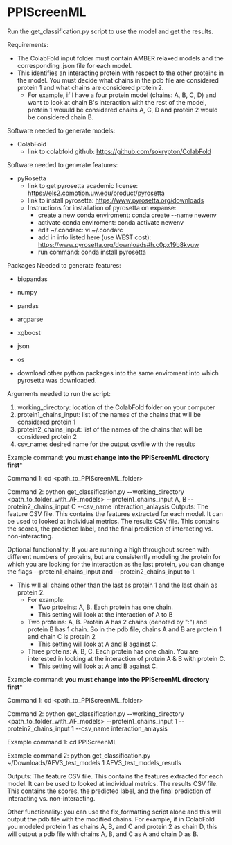 # PPIScreenML

Run the get_classification.py script to use the model and get the results. 

Requirements:

- The ColabFold input folder must contain AMBER relaxed models and the corresponding .json file for each model.
- This identifies an interacting protein with respect to the other proteins in the model. You must decide what chains in the pdb file are considered protein 1 and what chains are considered protein 2.
  - For example, if I have a four protein model (chains: A, B, C, D) and want to look at chain B's interaction with the rest of the model, protein 1 wouuld be considered chains A, C, D and protein 2 would be considered chain B.

Software needed to generate models:
- ColabFold
  - link to colabfold github: https://github.com/sokrypton/ColabFold
    
Software needed to generate features:
- pyRosetta
  - link to get pyrosetta academic license: https://els2.comotion.uw.edu/product/pyrosetta
  - link to install pyrosetta: https://www.pyrosetta.org/downloads
  - Instructions for installation of pyrosetta on expanse:
    - create a new conda enviroment: conda create --name newenv
    - activate conda enviroment: conda activate newenv
    - edit ~/.condarc: vi ~/.condarc
    - add in info listed here (use WEST cost): https://www.pyrosetta.org/downloads#h.c0px19b8kvuw
    - run command: conda install pyrosetta

Packages Needed to generate features:
- biopandas
- numpy
- pandas
- argparse
- xgboost
- json
- os
   
- download other python packages into the same enviroment into which pyrosetta was downloaded.

Arguments needed to run the script:
1. working_directory: location of the ColabFold folder on your computer
2. protein1_chains_input: list of the names of the chains that will be considered protein 1
3. protein2_chains_input: list of the names of the chains that will be considered protein 2
4. csv_name: desired name for the output csvfile with the results

Example command:
**you must change into the PPIScreenML directory first***

Command 1: cd <path_to_PPIScreenML_folder>

Command 2: python get_classification.py --working_directory <path_to_folder_with_AF_models> --protein1_chains_input A, B --protein2_chains_input C  --csv_name interaction_anlaysis
Outputs:
The feature CSV file. This contains the features extracted for each model. It can be used to looked at individual metrics.
The results CSV file. This contains the scores, the predicted label, and the final prediction of interacting vs. non-interacting.

Optional functionality:
If you are running a high throughput screen with different numbers of proteins, but are consistently modeling the protein for which you are looking for the interaction as the last protein, you can change the flags --protein1_chains_input and --protein2_chains_input to 1. 
- This will all chains other than the last as protein 1 and the last chain as protein 2.
  - For example:
    - Two prtoeins: A, B. Each protein has one chain.
     - This setting will look at the interaction of A to B
  - Two proteins: A, B. Protein A has 2 chains (denoted by ":") and protein B has 1 chain. So in the pdb file, chains A and B are protein 1 and chain C is protein 2
     - This setting will look at A and B against C.
  - Three proteins: A, B, C. Each protein has one chain. You are interested in looking at the interaction of protein A & B with protein C.
     - This setting will look at A and B against C.

Example command:
**you must change into the PPIScreenML directory first***

Command 1: cd <path_to_PPIScreenML_folder>

Command 2: python get_classification.py --working_directory <path_to_folder_with_AF_models> --protein1_chains_input 1 --protein2_chains_input 1  --csv_name interaction_anlaysis

Example command 1: cd PPIScreenML

Example command 2: python get_classification.py ~/Downloads/AFV3_test_models 1 AFV3_test_models_resutls

Outputs:
The feature CSV file. This contains the features extracted for each model. It can be used to looked at individual metrics.
The results CSV file. This contains the scores, the predicted label, and the final prediction of interacting vs. non-interacting.

Other functionality:
you can use the fix_formatting script alone and this will output the pdb file with the modified chains. For example, if in ColabFold you modeled protein 1 as chains A, B, and C and protein 2 as chain D, this will output a pdb file with chains A, B, and C as A and chain D as B.
